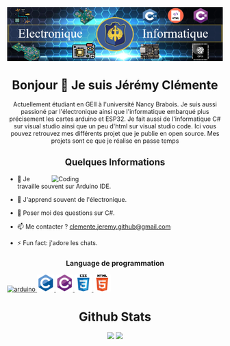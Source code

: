 <img align="center" alt="Banniere" src="banniere_git.png">

<h1 align="center"> Bonjour 👋 Je suis Jérémy Clémente </h1>

<p align="center"> Actuellement étudiant en GEII à l'université Nancy Brabois. Je suis aussi passioné par l'électronique ainsi que l'informatique embarqué plus précisement les cartes arduino et ESP32. Je fait aussi de l'informatique C# sur visual studio ainsi que un peu d'html sur visual studio code. Ici vous pouvez retrouvez mes différents projet que je publie en open source. Mes projets sont ce que je réalise en passe temps 
</p>

<h2 align="center"> Quelques Informations </h2>
<img align="right" alt="Coding" width="400" src="https://cdn.dribbble.com/users/1162077/screenshots/3848914/programmer.gif">

- 🔭 Je travaille souvent sur Arduino IDE.
  
- 🌱 J'apprend souvent de l'électronique.
  
- 💬 Poser moi des questions sur C#.

- 📫 Me contacter ? clemente.jeremy.github@gmail.com
  
- ⚡ Fun fact: j'adore les chats.

<h3 align="center"> Language de programmation</h3>
<p align="left"> <a href="https://www.arduino.cc/" target="_blank" rel="noreferrer"> <img src="https://cdn.worldvectorlogo.com/logos/arduino-1.svg" alt="arduino" width="40" height="40"/> </a> <a href="https://www.cprogramming.com/" target="_blank" rel="noreferrer"> <img src="https://raw.githubusercontent.com/devicons/devicon/master/icons/c/c-original.svg" alt="c" width="40" height="40"/> </a> <a href="https://www.w3schools.com/cs/" target="_blank" rel="noreferrer"> <img src="https://raw.githubusercontent.com/devicons/devicon/master/icons/csharp/csharp-original.svg" alt="csharp" width="40" height="40"/> </a> <a href="https://www.w3schools.com/css/" target="_blank" rel="noreferrer"> <img src="https://raw.githubusercontent.com/devicons/devicon/master/icons/css3/css3-original-wordmark.svg" alt="css3" width="40" height="40"/> </a> <a href="https://www.w3.org/html/" target="_blank" rel="noreferrer"> <img src="https://raw.githubusercontent.com/devicons/devicon/master/icons/html5/html5-original-wordmark.svg" alt="html5" width="40" height="40"/> </a> </p>

<h1 align="center"> Github Stats </h1>

<p align = "center">
  <img  src = "https://github-readme-stats.vercel.app/api?username=J3R5&show_icons=true&theme=radical&line_height=27">
  <img src = "https://github-readme-stats.vercel.app/api/top-langs/?username=J3R5&hide=html,css,java,shaderlab,kotlin,hlsl&theme=radical">
</p>


<!--
**J3R5/J3R5** is a ✨ _special_ ✨ repository because its `README.md` (this file) appears on your GitHub profile.

Here are some ideas to get you started: [[height="275" weight="1800"](https://i.gifer.com/24Qk.gif)](https://i.gifer.com/24Qk.mp4)
👋 
- 🔭 I’m currently working on ...
- 🌱 I’m currently learning ...
- 💬 Ask me about ...
- ⚡ Fun fact: 
-->
